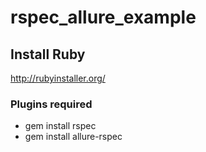 # rspec_allure_example

## Install Ruby
http://rubyinstaller.org/

### Plugins required

- gem install rspec
- gem install allure-rspec